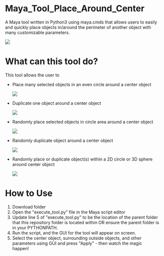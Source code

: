 # Maya_Tool_Place_Around_Center
A Maya tool written in Python3 using maya.cmds that allows users to easily and quickly place objects in/around the perimeter of another object with many customizable parameters.

  <p align="left">
   <img src="https://user-images.githubusercontent.com/44556715/138212661-d20f39b0-f849-45e0-b1cd-94a4d40f1a6a.png">
  </p>

# What can this tool do?
This tool allows the user to
- Place many selected objects in an even circle around a center object
  <p align="left">
   <img src="https://user-images.githubusercontent.com/44556715/138212284-75eeee67-fd42-4c19-9728-0436d840b27d.gif">
  </p>
- Duplicate one object around a center object
  <p align="left">
   <img src="https://user-images.githubusercontent.com/44556715/138215279-8c1dd95f-d149-4c1e-bea2-7102cefbd166.gif">
  </p>
- Randomly place selected objects in circle area around a center object
  <p align="left">
   <img src="https://user-images.githubusercontent.com/44556715/138215003-cfd8da1d-ffbe-4d36-8a86-90b83653f195.gif">
  </p>
- Randomly duplicate object around a center object
  <p align="left">
   <img src="https://user-images.githubusercontent.com/44556715/138213086-80d059ad-b39e-468b-b174-981216de290a.gif">
  </p>
- Randomly place or duplicate object(s) within a 2D circle or 3D sphere around center object
  <p align="left">
   <img src="https://user-images.githubusercontent.com/44556715/138212932-c9c8c082-56ae-4eef-a3dc-2ba54cf6a928.gif">
  </p>

# How to Use
1. Download folder 
2. Open the "execute_tool.py" file in the Maya script editor
3. Update line 5 of "execute_tool.py" to be the location of the parent folder that this repository folder is located within OR ensure the parent folder is in your PYTHONPATH.
4. Run the script, and the GUI for the tool will appear on screen.
5. Select the center object, surrounding outside objects, and other parameters using GUI and press "Apply" - then watch the magic happen! 
